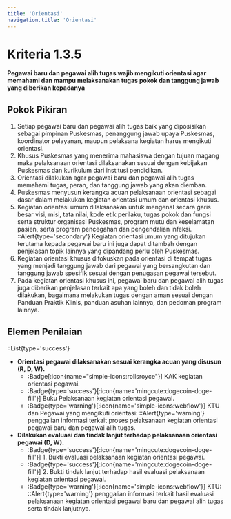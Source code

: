 ```yaml
---
title: 'Orientasi'
navigation.title: 'Orientasi'
---
```

# Kriteria 1.3.5 
**Pegawai baru dan pegawai alih tugas wajib mengikuti orientasi agar memahami dan mampu melaksanakan tugas pokok dan tanggung jawab yang diberikan kepadanya**
## Pokok Pikiran 
1. Setiap pegawai baru dan pegawai alih tugas baik yang diposisikan sebagai pimpinan Puskesmas, penanggung jawab upaya Puskesmas, koordinator pelayanan, maupun pelaksana kegiatan harus mengikuti orientasi. 
1. Khusus Puskesmas yang menerima mahasiswa dengan tujuan magang maka pelaksanaan orientasi dilaksanakan sesuai dengan kebijakan Puskesmas dan kurikulum dari institusi pendidikan. 
1. Orientasi dilakukan agar pegawai baru dan pegawai alih tugas memahami tugas, peran, dan tanggung jawab yang akan diemban. 
1. Puskesmas menyusun kerangka acuan pelaksanaan orientasi sebagai dasar dalam melakukan kegiatan orientasi umum dan orientasi khusus. 
1. Kegiatan orientasi umum dilaksanakan untuk mengenal secara garis besar visi, misi, tata nilai, kode etik perilaku, tugas pokok dan fungsi serta struktur organisasi Puskesmas, program mutu dan keselamatan pasien, serta program pencegahan dan pengendalian infeksi. 
  ::Alert{type='secondary'}
  Kegiatan orientasi umum yang ditujukan terutama kepada pegawai baru ini  juga dapat ditambah dengan penjelasan topik lainnya yang dipandang perlu oleh Puskesmas. 
1. Kegiatan orientasi khusus difokuskan pada orientasi di tempat tugas yang menjadi tanggung jawab dari pegawai yang bersangkutan dan tanggung jawab spesifik sesuai dengan penugasan pegawai tersebut. 
1. Pada kegiatan orientasi khusus ini, pegawai baru dan pegawai alih tugas juga diberikan penjelasan terkait  apa yang boleh dan tidak boleh dilakukan, bagaimana melakukan tugas dengan aman sesuai dengan  Panduan Praktik Klinis, panduan asuhan lainnya, dan pedoman program lainnya. 

## Elemen Penilaian 
::List{type='success'}
- **Orientasi pegawai dilaksanakan sesuai kerangka acuan yang disusun (R, D, W).** 
  - :Badge[:icon{name="simple-icons:rollsroyce"}] KAK kegiatan orientasi pegawai. 
  - :Badge{type='success'}[:icon{name='mingcute:dogecoin-doge-fill'}] Buku Pelaksanaan kegiatan orientasi pegawai. 
  - :Badge{type='warning'}[:icon{name='simple-icons:webflow'}] KTU dan Pegawai yang mengikuti orientasi: 
    ::Alert{type='warning'}
    penggalian informasi terkait proses pelaksanaan kegiatan orientasi pegawai baru dan pegawai alih tugas. 
- **Dilakukan evaluasi dan tindak lanjut terhadap pelaksanaan orientasi pegawai (D, W).** 
  - :Badge{type='success'}[:icon{name='mingcute:dogecoin-doge-fill'}] 1. Bukti evaluasi pelaksanaan kegiatan orientasi pegawai. 
  - :Badge{type='success'}[:icon{name='mingcute:dogecoin-doge-fill'}] 2. Bukti tindak lanjut terhadap hasil evaluasi pelaksanaan kegiatan orientasi pegawai. 
  - :Badge{type='warning'}[:icon{name='simple-icons:webflow'}] KTU: 
    ::Alert{type='warning'}
    penggalian informasi terkait hasil evaluasi pelaksanaan kegiatan orientasi pegawai baru dan pegawai alih tugas serta tindak lanjutnya. 
